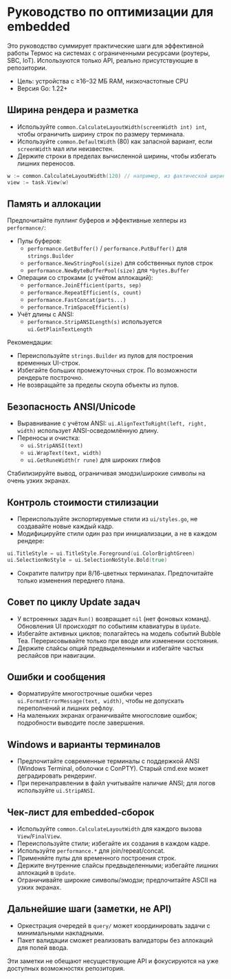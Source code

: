 # Руководство по оптимизации для embedded

Это руководство суммирует практические шаги для эффективной работы Термос на системах с ограниченными ресурсами (роутеры, SBC, IoT). Используются только API, реально присутствующие в репозитории.

- Цель: устройства с ≥16–32 МБ RAM, низкочастотные CPU
- Версия Go: 1.22+

## Ширина рендера и разметка

- Используйте `common.CalculateLayoutWidth(screenWidth int) int`, чтобы ограничить ширину строк по размеру терминала.
- Используйте `common.DefaultWidth` (80) как запасной вариант, если `screenWidth` мал или неизвестен.
- Держите строки в пределах вычисленной ширины, чтобы избегать лишних переносов.

```go
w := common.CalculateLayoutWidth(120) // например, из фактической ширины терминала
view := task.View(w)
```

## Память и аллокации

Предпочитайте пуллинг буферов и эффективные хелперы из `performance/`:

- Пулы буферов:
  - `performance.GetBuffer()` / `performance.PutBuffer()` для `strings.Builder`
  - `performance.NewStringPool(size)` для собственных пулов строк
  - `performance.NewByteBufferPool(size)` для `*bytes.Buffer`
- Операции со строками (с учётом аллокаций):
  - `performance.JoinEfficient(parts, sep)`
  - `performance.RepeatEfficient(s, count)`
  - `performance.FastConcat(parts...)`
  - `performance.TrimSpaceEfficient(s)`
- Учёт длины с ANSI:
  - `performance.StripANSILength(s)` используется `ui.GetPlainTextLength`

Рекомендации:
- Переиспользуйте `strings.Builder` из пулов для построения временных UI-строк.
- Избегайте больших промежуточных строк. По возможности рендерьте построчно.
- Не возвращайте за пределы скоупа объекты из пулов.

## Безопасность ANSI/Unicode

- Выравнивание с учётом ANSI: `ui.AlignTextToRight(left, right, width)` использует ANSI-осведомлённую длину.
- Переносы и очистка:
  - `ui.StripANSI(text)`
  - `ui.WrapText(text, width)`
  - `ui.GetRuneWidth(r rune)` для широких глифов

Стабилизируйте вывод, ограничивая эмодзи/широкие символы на очень узких экранах.

## Контроль стоимости стилизации

- Переиспользуйте экспортируемые стили из `ui/styles.go`, не создавайте новые каждый кадр.
- Модифицируйте стили один раз при инициализации, а не в каждом рендере:

```go
ui.TitleStyle = ui.TitleStyle.Foreground(ui.ColorBrightGreen)
ui.SelectionNoStyle = ui.SelectionNoStyle.Bold(true)
```

- Сократите палитру при 8/16-цветных терминалах. Предпочитайте только изменения переднего плана.

## Совет по циклу Update задач

- У встроенных задач `Run()` возвращает `nil` (нет фоновых команд). Обновления UI происходят по событиям клавиатуры в `Update`.
- Избегайте активных циклов; полагайтесь на модель событий Bubble Tea. Перерисовывайте только при вводе или изменении состояния.
- Держите слайсы опций предвыделенными и избегайте частых реслайсов при навигации.

## Ошибки и сообщения

- Форматируйте многострочные ошибки через `ui.FormatErrorMessage(text, width)`, чтобы не допускать переполнений и лишних рефлоу.
- На маленьких экранах ограничивайте многословие ошибок; подробности выводите после завершения.

## Windows и варианты терминалов

- Предпочитайте современные терминалы с поддержкой ANSI (Windows Terminal, оболочки с ConPTY). Старый cmd.exe может деградировать рендеринг.
- При перенаправлении в файл учитывайте наличие ANSI; для логов используйте `ui.StripANSI`.

## Чек‑лист для embedded‑сборок

- Используйте `common.CalculateLayoutWidth` для каждого вызова `View`/`FinalView`.
- Переиспользуйте стили; избегайте их создания в каждом кадре.
- Используйте `performance.*` для join/repeat/concat.
- Применяйте пулы для временного построения строк.
- Держите внутренние слайсы предвыделенными; избегайте лишних аллокаций в `Update`.
- Ограничивайте широкие символы/эмодзи; предпочитайте ASCII на узких экранах.

## Дальнейшие шаги (заметки, не API)

- Оркестрация очередей в `query/` может координировать задачи с минимальными накладными.
- Пакет валидации сможет реализовать валидаторы без аллокаций для полей ввода.

Эти заметки не обещают несуществующие API и фокусируются на уже доступных возможностях репозитория.
